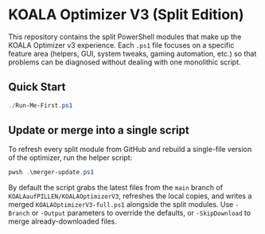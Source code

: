 # KOALA Optimizer V3 (Split Edition)

This repository contains the split PowerShell modules that make up the KOALA Optimizer v3 experience. Each `.ps1` file focuses on a specific feature area (helpers, GUI, system tweaks, gaming automation, etc.) so that problems can be diagnosed without dealing with one monolithic script.

## Quick Start

```powershell
./Run-Me-First.ps1
```

## Update or merge into a single script

To refresh every split module from GitHub and rebuild a single-file version of the
optimizer, run the helper script:

```powershell
pwsh .\merger-update.ps1
```

By default the script grabs the latest files from the `main` branch of
`KOALAaufPILLEN/KOALAOptimizerV3`, refreshes the local copies, and writes a merged
`KOALAOptimizerV3-full.ps1` alongside the split modules. Use `-Branch` or `-Output`
parameters to override the defaults, or `-SkipDownload` to merge already-downloaded
files.
